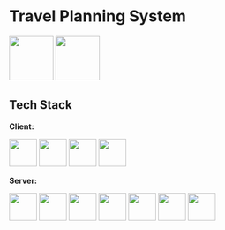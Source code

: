 
# Travel Planning System

<img width="80px" src="https://user-images.githubusercontent.com/25181517/192108890-200809d1-439c-4e23-90d3-b090cf9a4eea.png">
<img width="80px" src="https://user-images.githubusercontent.com/25181517/192108891-d86b6220-e232-423a-bf5f-90903e6887c3.png">

## Tech Stack

**Client:** 

[//]: # (, , , Ajax, JQuery, ,)
<img width=50px src="https://user-images.githubusercontent.com/25181517/192158954-f88b5814-d510-4564-b285-dff7d6400dad.png">
<img width=50px src="https://user-images.githubusercontent.com/25181517/183898674-75a4a1b1-f960-4ea9-abcb-637170a00a75.png">
<img width=50px src="https://user-images.githubusercontent.com/25181517/117447155-6a868a00-af3d-11eb-9cfe-245df15c9f3f.png">
<img width=50px src="https://user-images.githubusercontent.com/25181517/183898054-b3d693d4-dafb-4808-a509-bab54cf5de34.png">

**Server:** 

[//]: # (, Microservice, Spring Security, MySql, MongoDB, Spring Validation)
<img width=50px src="https://user-images.githubusercontent.com/25181517/183891303-41f257f8-6b3d-487c-aa56-c497b880d0fb.png">
<img width=50px src="https://user-images.githubusercontent.com/25181517/117201470-f6d56780-adec-11eb-8f7c-e70e376cfd07.png">
<img width=50px src="https://user-images.githubusercontent.com/25181517/117201156-9a724800-adec-11eb-9a9d-3cd0f67da4bc.png">
<img width=50px src="https://user-images.githubusercontent.com/25181517/117207242-07d5a700-adf4-11eb-975e-be04e62b984b.png">
<img width=50px src="https://user-images.githubusercontent.com/25181517/117207493-49665200-adf4-11eb-808e-a9c0fcc2a0a0.png">
<img width=50px src="https://user-images.githubusercontent.com/25181517/117533873-484d4480-afef-11eb-9fad-67c8605e3592.png">
<img width=50px src="https://user-images.githubusercontent.com/25181517/190229463-87fa862f-ccf0-48da-8023-940d287df610.png">





